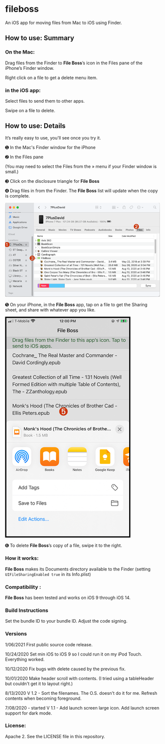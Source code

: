 # fileboss

An iOS app for moving files from Mac to iOS using Finder.

## How to use: Summary

### On the Mac:

Drag files from the Finder to **File Boss**’s icon in the Files pane of the iPhone’s Finder window.

Right click on a file to get a delete menu item.

### in the iOS app: 

Select files to send them to other apps.

Swipe on a file to delete.

## How to use: Details

It’s really easy to use, you'll see once you try it.

➊ In the Mac's Finder window for the iPhone

➋ In the Files pane

(You may need to select the Files from the » menu if your Finder window is small.)

➌ Click on the disclosure triangle for **File Boss**

➍ Drag files in from the Finder. The **File Boss** list will update when the copy is complete.

![Finder Screenshot](/readmeImages/FinderScreenshot.png)

➎ On your iPhone, in the **File Boss** app, tap on a file to get the Sharing sheet, and share with whatever app you like.

![iOS File Boss Screenshot](/readmeImages/iosScreenshot.png)


➏ To delete **File Boss**’s copy of a file, swipe it to the right.

### How it works:

**File Boss** makes its Documents directory available to the Finder (setting `UIFileSharingEnabled true` in its Info.plist)

### Compatibility : 

**File Boss** has been tested and works on iOS 9 through iOS 14.

### Build Instructions

Set the bundle ID to your bundle ID. Adjust the code signing.

### Versions

1/06/2021
First public source code release.

10/24/2020
Set min iOS to iOS 9 so I could run it on my iPod Touch. Everything worked.

10/12/2020
Fix bugs with delete caused by the previous fix. 

10/01/2020
Make header scroll with contents. (I tried using a tableHeader but couldn't get it to layout right.)

8/13/2020
V 1.2 - Sort the filenames. The O.S. doesn't do it for me. Refresh contents when becoming foreground.

7/08/2020 - started
V 1.1 - Add launch screen large icon. Add launch screen support for dark mode.

### License: 

Apache 2. See the LICENSE file in this repository.
